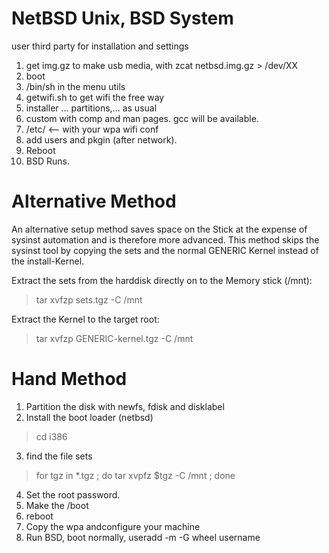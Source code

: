 # NetBSD Unix, BSD System 
user third party for installation and settings
1. get img.gz to make usb media, with zcat netbsd.img.gz > /dev/XX
2. boot
3. /bin/sh in the menu utils
4. getwifi.sh to get wifi the free way
5. installer ... partitions,... as usual
6. custom with comp and man pages. gcc will be available.
7. /etc/ <-- with your wpa wifi conf
8. add users and pkgin (after network). 
9. Reboot
10. BSD Runs. 


# Alternative Method
An alternative setup method saves space on the Stick at the expense of sysinst automation and is therefore more advanced. This method skips the sysinst tool by copying the sets and the normal GENERIC Kernel instead of the install-Kernel.

Extract the sets from the harddisk directly on to the Memory stick (/mnt):
> tar xvfzp sets.tgz -C /mnt 


Extract the Kernel to the target root:

> tar xvfzp GENERIC-kernel.tgz -C /mnt

# Hand Method
1. Partition the disk with newfs, fdisk and disklabel
2. Install the boot loader (netbsd)

> cd i386 

3. find the file sets

> for tgz in *.tgz ; do tar xvpfz $tgz -C /mnt ; done

4. Set the root password.
5. Make the /boot
6. reboot
7. Copy the wpa andconfigure your machine
8. Run BSD, boot normally, useradd -m -G wheel username



